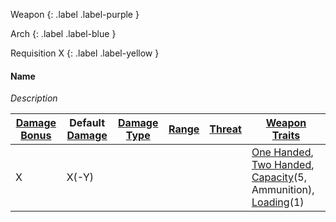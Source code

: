 
Weapon
{: .label .label-purple }

Arch
{: .label .label-blue }

Requisition X
{: .label .label-yellow }
#### Name
*Description*

| [Damage Bonus](Game/Core/Weapons#Damage%20Bonus) | Default [Damage](Game/Core/Weapons#Calculating%20Damage) | [Damage Type](Game/Core/Weapons#Damage%20Type) | [Range](Game/Core/Weapons#Range) | [Threat](Game/Core/Weapons#Threat) | [Weapon Traits](Game/Core/Weapon-Traits) |
| ---- | ---- | ---- | ---- | ---- | ---- |
| X | X(-Y) |  |  |  | [One Handed](Game/Core/Weapon-Traits#One%20Handed), [Two Handed](Game/Core/Weapon-Traits#Two%20Handed), [Capacity](Game/Core/Weapon-Traits#Capacity(X,%20Type))(5, Ammunition), [Loading](Game/Core/Weapon-Traits#Loading(X))(1) |
